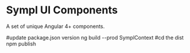 # Sympl UI Components

A set of unique Angular 4+ components. 

#update package.json version
ng build --prod SymplContext
#cd the dist
npm publish

